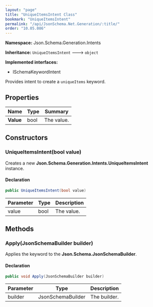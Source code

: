 ```yaml
---
layout: "page"
title: "UniqueItemsIntent Class"
bookmark: "UniqueItemsIntent"
permalink: "/api/JsonSchema.Net.Generation/:title/"
order: "10.05.086"
---
```

**Namespace:** Json.Schema.Generation.Intents

**Inheritance:**
`UniqueItemsIntent`
 🡒 
`object`

**Implemented interfaces:**

- ISchemaKeywordIntent

Provides intent to create a `uniqueItems` keyword.

## Properties

| Name | Type | Summary |
|---|---|---|
| **Value** | bool | The value. |

## Constructors

### UniqueItemsIntent(bool value)

Creates a new **Json.Schema.Generation.Intents.UniqueItemsIntent** instance.

#### Declaration

```c#
public UniqueItemsIntent(bool value)
```

| Parameter | Type | Description |
|---|---|---|
| value | bool | The value. |


## Methods

### Apply(JsonSchemaBuilder builder)

Applies the keyword to the **Json.Schema.JsonSchemaBuilder**.

#### Declaration

```c#
public void Apply(JsonSchemaBuilder builder)
```

| Parameter | Type | Description |
|---|---|---|
| builder | JsonSchemaBuilder | The builder. |


